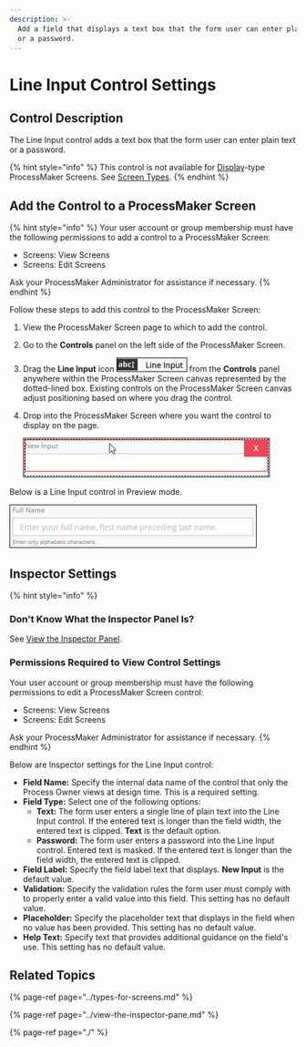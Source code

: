 ```yaml
---
description: >-
  Add a field that displays a text box that the form user can enter plain text
  or a password.
---
```


# Line Input Control Settings

## Control Description

The Line Input control adds a text box that the form user can enter plain text or a password.

{% hint style="info" %}
This control is not available for [Display](../types-for-screens.md#display)-type ProcessMaker Screens. See [Screen Types](../types-for-screens.md).
{% endhint %}

## Add the Control to a ProcessMaker Screen

{% hint style="info" %}
Your user account or group membership must have the following permissions to add a control to a ProcessMaker Screen:

* Screens: View Screens
* Screens: Edit Screens

Ask your ProcessMaker Administrator for assistance if necessary.
{% endhint %}

Follow these steps to add this control to the ProcessMaker Screen:

1. View the ProcessMaker Screen page to which to add the control.
2. Go to the **Controls** panel on the left side of the ProcessMaker Screen.
3. Drag the **Line Input** icon ![](../../../../.gitbook/assets/line-input-control-screens-builder-processes.png) from the **Controls** panel anywhere within the ProcessMaker Screen canvas represented by the dotted-lined box. Existing controls on the ProcessMaker Screen canvas adjust positioning based on where you drag the control.
4. Drop into the ProcessMaker Screen where you want the control to display on the page.  

   ![](../../../../.gitbook/assets/line-input-screens-builder-processes.png)

Below is a Line Input control in Preview mode.

![Line Input control in Preview mode](../../../../.gitbook/assets/line-input-control-preview-screens-builder-processes.png)

## Inspector Settings

{% hint style="info" %}
### Don't Know What the Inspector Panel Is?

See [View the Inspector Panel](../view-the-inspector-pane.md).

### Permissions Required to View Control Settings

Your user account or group membership must have the following permissions to edit a ProcessMaker Screen control:

* Screens: View Screens
* Screens: Edit Screens

Ask your ProcessMaker Administrator for assistance if necessary.
{% endhint %}

Below are Inspector settings for the Line Input control:

* **Field Name:** Specify the internal data name of the control that only the Process Owner views at design time. This is a required setting.
* **Field Type:** Select one of the following options:
  * **Text:** The form user enters a single line of plain text into the Line Input control. If the entered text is longer than the field width, the entered text is clipped. **Text** is the default option.
  * **Password:** The form user enters a password into the Line Input control. Entered text is masked. If the entered text is longer than the field width, the entered text is clipped.
* **Field Label:** Specify the field label text that displays. **New Input** is the default value.
* **Validation:** Specify the validation rules the form user must comply with to properly enter a valid value into this field. This setting has no default value.
* **Placeholder:** Specify the placeholder text that displays in the field when no value has been provided. This setting has no default value.
* **Help Text:** Specify text that provides additional guidance on the field's use. This setting has no default value.

## Related Topics

{% page-ref page="../types-for-screens.md" %}

{% page-ref page="../view-the-inspector-pane.md" %}

{% page-ref page="./" %}

